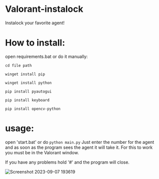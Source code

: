# Valorant-instalock
Instalock your favorite agent!

# How to install: 
open requirements.bat or do it manually:

```cd file path```

```winget install pip```

```winget install python```

```pip install pyautogui```

```pip install keyboard```

```pip install opencv-python```

# usage: 
open 'start.bat' or do ```python main.py```
Just enter the number for the agent and as soon as the program sees the agent it will take it. For this to work you must be in the Valorant window.

If you have any problems hold '#' and the program will close.

![Screenshot 2023-09-07 193619](https://github.com/Phoenixfirst22/Valorant-instalock/assets/104783897/8570c8e0-60ea-4f79-aeea-bd91183d1ff6)

